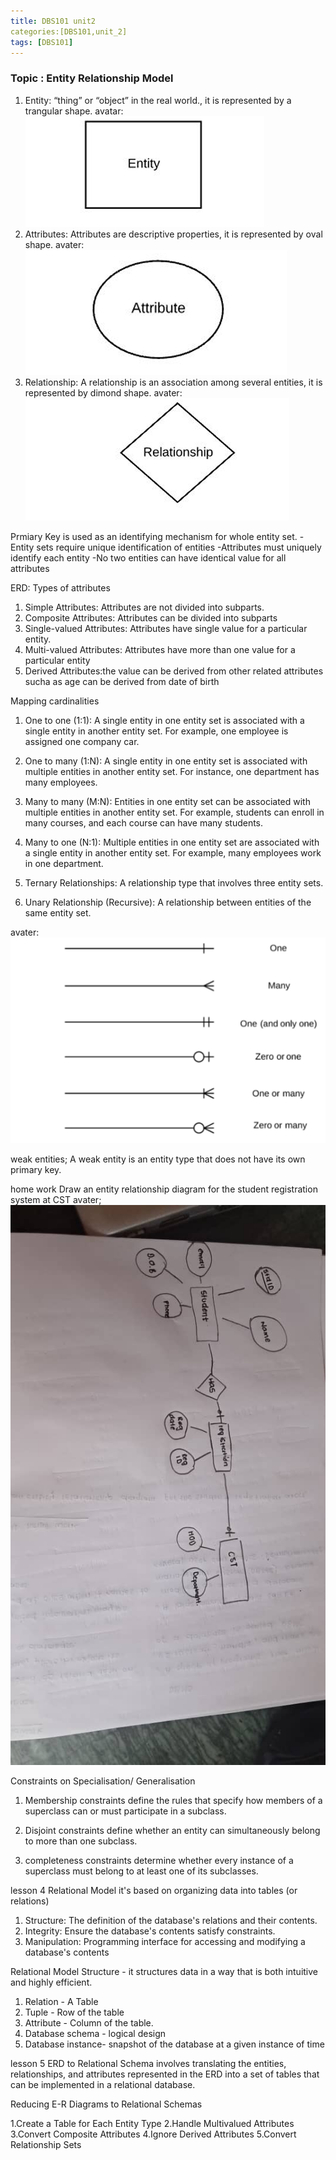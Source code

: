 ```yaml
---
title: DBS101 unit2
categories:[DBS101,unit_2]
tags: [DBS101]
---
```


### Topic : Entity Relationship Model
1. Entity: “thing” or “object” in the real world., it is represented by a trangular shape.
avatar:![alt text](image.png)
2. Attributes: Attributes are descriptive properties, it is represented by oval shape.
avater:![alt text](image-1.png)
3. Relationship: A relationship is an association among several entities, it is represented by dimond shape.
avater:![alt text](image-2.png)

Prmiary Key is used as an identifying mechanism for whole entity set.
-Entity sets require unique identification of entities -Attributes must uniquely identify each entity
-No two entities can have identical value for all attributes

ERD: Types of attributes
1. Simple Attributes: Attributes are not divided into subparts.
2. Composite Attributes: Attributes can be 
divided into subparts
3. Single-valued Attributes: Attributes have 
single value for a particular entity.
4. Multi-valued Attributes: Attributes have more 
than one value for a particular entity
5. Derived Attributes:the value can be derived from other related attributes sucha as age can be derived from date of birth

Mapping cardinalities

1. One to one (1:1): A single entity in one entity set is associated with a single entity in another entity set. For example, one employee is assigned one company car.

2. One to many (1:N): A single entity in one entity set is associated with multiple entities in another entity set. For instance, one department has many employees.

3. Many to many (M:N): Entities in one entity set can be associated with multiple entities in another entity set. For example, students can enroll in many courses, and each course can have many students.

4. Many to one (N:1): Multiple entities in one entity set are associated with a single entity in another entity set. For example, many employees work in one department.

5. Ternary Relationships: A relationship type that involves three entity sets.

6. Unary Relationship (Recursive): A relationship between entities of the same entity set.

avater:![alt text](image-3.png)

weak entities; A weak entity is an entity type that does not have its own primary key.

home work
Draw an entity relationship diagram for the student 
registration system at CST
avater;![alt text](<WhatsApp Image 2025-03-09 at 10.37.00_bac80825.jpg>)

Constraints on Specialisation/ Generalisation
1. Membership constraints
define the rules that specify how members of a superclass can or must participate in a subclass.

2. Disjoint constraints
define whether an entity can simultaneously belong to more than one subclass.

3. completeness constraints
determine whether every instance of a superclass must belong to at least one of its subclasses.

lesson 4
Relational Model it's based on organizing data into tables (or relations)
1. Structure: The definition of the database's relations 
and their contents. 
2. Integrity: Ensure the database's contents satisfy 
constraints. 
3. Manipulation: Programming interface for accessing and 
modifying a database's contents 

Relational Model Structure - it structures data in a way that is both intuitive and highly efficient.
1. Relation -  A Table
2. Tuple - Row of the table
3. Attribute - Column of the table.
4. Database schema - logical design
5. Database instance- snapshot of the database at a given instance of time

lesson 5
ERD to Relational Schema
involves translating the entities, relationships, and attributes represented in the ERD into a set of tables that can be implemented in a relational database.

Reducing E-R Diagrams to Relational Schemas

1.Create a Table for Each Entity Type
2.Handle Multivalued Attributes
3.Convert Composite Attributes
4.Ignore Derived Attributes
5.Convert Relationship Sets
